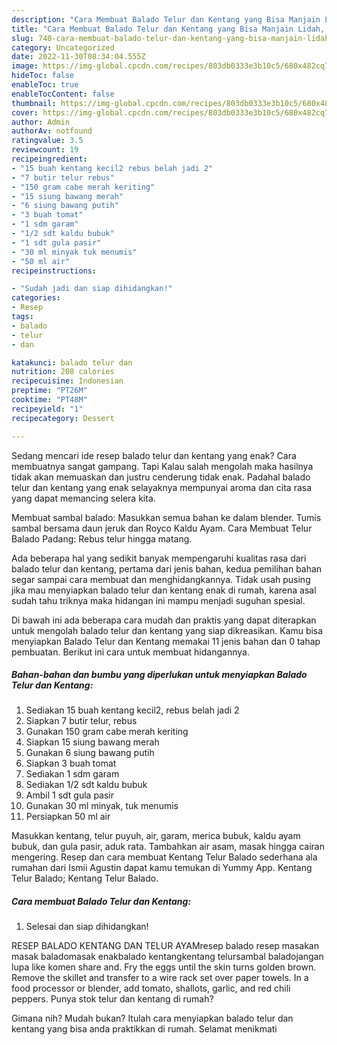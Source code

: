 ```yaml
---
description: "Cara Membuat Balado Telur dan Kentang yang Bisa Manjain Lidah, Buat Buka Puasa}"
title: "Cara Membuat Balado Telur dan Kentang yang Bisa Manjain Lidah, Buat Buka Puasa}"
slug: 740-cara-membuat-balado-telur-dan-kentang-yang-bisa-manjain-lidah-buat-buka-puasa
category: Uncategorized
date: 2022-11-30T08:34:04.555Z
image: https://img-global.cpcdn.com/recipes/803db0333e3b10c5/680x482cq70/balado-telur-dan-kentang-foto-resep-utama.jpg
hideToc: false
enableToc: true
enableTocContent: false
thumbnail: https://img-global.cpcdn.com/recipes/803db0333e3b10c5/680x482cq70/balado-telur-dan-kentang-foto-resep-utama.jpg
cover: https://img-global.cpcdn.com/recipes/803db0333e3b10c5/680x482cq70/balado-telur-dan-kentang-foto-resep-utama.jpg
author: Admin
authorAv: notfound
ratingvalue: 3.5
reviewcount: 19
recipeingredient:
- "15 buah kentang kecil2 rebus belah jadi 2"
- "7 butir telur rebus"
- "150 gram cabe merah keriting"
- "15 siung bawang merah"
- "6 siung bawang putih"
- "3 buah tomat"
- "1 sdm garam"
- "1/2 sdt kaldu bubuk"
- "1 sdt gula pasir"
- "30 ml minyak tuk menumis"
- "50 ml air"
recipeinstructions:

- "Sudah jadi dan siap dihidangkan!"
categories:
- Resep
tags:
- balado
- telur
- dan

katakunci: balado telur dan 
nutrition: 208 calories
recipecuisine: Indonesian
preptime: "PT26M"
cooktime: "PT48M"
recipeyield: "1"
recipecategory: Dessert

---
```



Sedang mencari ide resep balado telur dan kentang yang enak? Cara membuatnya sangat gampang. Tapi Kalau salah mengolah maka hasilnya tidak akan memuaskan dan justru cenderung tidak enak. Padahal balado telur dan kentang yang enak selayaknya mempunyai aroma dan cita rasa yang dapat memancing selera kita.


Membuat sambal balado: Masukkan semua bahan ke dalam blender. Tumis sambal bersama daun jeruk dan Royco Kaldu Ayam. Cara Membuat Telur Balado Padang: Rebus telur hingga matang.

Ada beberapa hal yang sedikit banyak mempengaruhi kualitas rasa dari balado telur dan kentang, pertama dari jenis bahan, kedua pemilihan bahan segar sampai cara membuat dan menghidangkannya. Tidak usah pusing jika mau menyiapkan balado telur dan kentang enak di rumah, karena asal sudah tahu triknya maka hidangan ini mampu menjadi suguhan spesial.


Di bawah ini ada beberapa cara mudah dan praktis yang dapat diterapkan untuk mengolah balado telur dan kentang yang siap dikreasikan. Kamu bisa menyiapkan Balado Telur dan Kentang memakai 11 jenis bahan dan 0 tahap pembuatan. Berikut ini cara untuk membuat hidangannya.

<!--inarticleads1-->

##### Bahan-bahan dan bumbu yang diperlukan untuk menyiapkan Balado Telur dan Kentang:

1. Sediakan 15 buah kentang kecil2, rebus belah jadi 2
1. Siapkan 7 butir telur, rebus
1. Gunakan 150 gram cabe merah keriting
1. Siapkan 15 siung bawang merah
1. Gunakan 6 siung bawang putih
1. Siapkan 3 buah tomat
1. Sediakan 1 sdm garam
1. Sediakan 1/2 sdt kaldu bubuk
1. Ambil 1 sdt gula pasir
1. Gunakan 30 ml minyak, tuk menumis
1. Persiapkan 50 ml air


Masukkan kentang, telur puyuh, air, garam, merica bubuk, kaldu ayam bubuk, dan gula pasir, aduk rata. Tambahkan air asam, masak hingga cairan mengering. Resep dan cara membuat Kentang Telur Balado sederhana ala rumahan dari Ismii Agustin dapat kamu temukan di Yummy App. Kentang Telur Balado; Kentang Telur Balado. 

<!--inarticleads2-->

##### Cara membuat Balado Telur dan Kentang:


1. Selesai dan siap dihidangkan!

RESEP BALADO KENTANG DAN TELUR AYAMresep balado resep masakan masak baladomasak enakbalado kentangkentang telursambal baladojangan lupa like komen share and. Fry the eggs until the skin turns golden brown. Remove the skillet and transfer to a wire rack set over paper towels. In a food processor or blender, add tomato, shallots, garlic, and red chili peppers. Punya stok telur dan kentang di rumah? 

Gimana nih? Mudah bukan? Itulah cara menyiapkan balado telur dan kentang yang bisa anda praktikkan di rumah. Selamat menikmati
